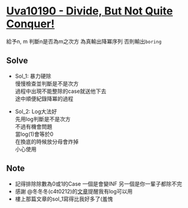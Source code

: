 # [Uva10190 - Divide, But Not Quite Conquer!](https://onlinejudge.org/index.php?option=onlinejudge&Itemid=8&page=show_problem&problem=1131)

給予n, m
判斷n是否為m之次方
為真輸出降冪序列
否則輸出`boring`

## Solve  

- Sol_1:
暴力硬除  
慢慢檢查並判斷是不是次方  
過程中出現不能整除的case就送他下去  
途中順便紀錄降冪的過程

- Sol_2:
Log大法好  
先用log判斷是不是次方  
不過有機會問題  
當log(1)會等於0  
在換底的時候放分母會炸掉  
小心使用

## Note  

- 記得排除除數為0或1的Case 一個是會變INF 另一個是你一輩子都除不完  
- 感謝 @冬冬冬(c4t0212)的[文章](https://github.com/c4t0212/competitiveProgramming/tree/main/UVa/10190)提醒我有log可以用
- 樓上那篇文章的sol_1寫得比我好多了(羞愧

